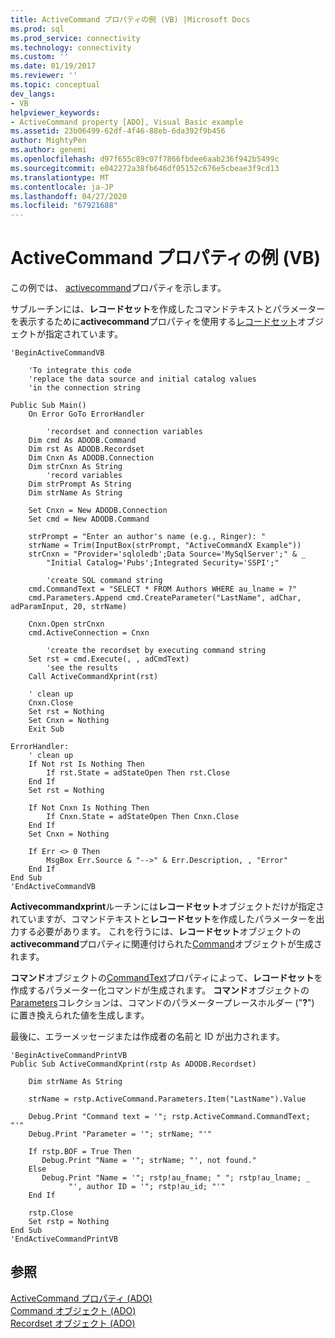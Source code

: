 ```yaml
---
title: ActiveCommand プロパティの例 (VB) |Microsoft Docs
ms.prod: sql
ms.prod_service: connectivity
ms.technology: connectivity
ms.custom: ''
ms.date: 01/19/2017
ms.reviewer: ''
ms.topic: conceptual
dev_langs:
- VB
helpviewer_keywords:
- ActiveCommand property [ADO], Visual Basic example
ms.assetid: 23b06499-62df-4f46-88eb-6da392f9b456
author: MightyPen
ms.author: genemi
ms.openlocfilehash: d97f655c89c07f7866fbdee6aab236f942b5499c
ms.sourcegitcommit: e042272a38fb646df05152c676e5cbeae3f9cd13
ms.translationtype: MT
ms.contentlocale: ja-JP
ms.lasthandoff: 04/27/2020
ms.locfileid: "67921688"
---
```

# <a name="activecommand-property-example-vb"></a>ActiveCommand プロパティの例 (VB)
この例では、 [activecommand](../../../ado/reference/ado-api/activecommand-property-ado.md)プロパティを示します。  
  
 サブルーチンには、**レコードセット**を作成したコマンドテキストとパラメーターを表示するために**activecommand**プロパティを使用する[レコードセット](../../../ado/reference/ado-api/recordset-object-ado.md)オブジェクトが指定されています。  
  
```  
'BeginActiveCommandVB  
  
    'To integrate this code  
    'replace the data source and initial catalog values  
    'in the connection string  
  
Public Sub Main()  
    On Error GoTo ErrorHandler  
  
        'recordset and connection variables  
    Dim cmd As ADODB.Command  
    Dim rst As ADODB.Recordset  
    Dim Cnxn As ADODB.Connection  
    Dim strCnxn As String  
        'record variables  
    Dim strPrompt As String  
    Dim strName As String  
  
    Set Cnxn = New ADODB.Connection  
    Set cmd = New ADODB.Command  
  
    strPrompt = "Enter an author's name (e.g., Ringer): "  
    strName = Trim(InputBox(strPrompt, "ActiveCommandX Example"))  
    strCnxn = "Provider='sqloledb';Data Source='MySqlServer';" & _  
        "Initial Catalog='Pubs';Integrated Security='SSPI';"  
  
        'create SQL command string  
    cmd.CommandText = "SELECT * FROM Authors WHERE au_lname = ?"  
    cmd.Parameters.Append cmd.CreateParameter("LastName", adChar, adParamInput, 20, strName)  
  
    Cnxn.Open strCnxn  
    cmd.ActiveConnection = Cnxn  
  
        'create the recordset by executing command string  
    Set rst = cmd.Execute(, , adCmdText)  
        'see the results  
    Call ActiveCommandXprint(rst)  
  
    ' clean up  
    Cnxn.Close  
    Set rst = Nothing  
    Set Cnxn = Nothing  
    Exit Sub  
  
ErrorHandler:  
    ' clean up  
    If Not rst Is Nothing Then  
        If rst.State = adStateOpen Then rst.Close  
    End If  
    Set rst = Nothing  
  
    If Not Cnxn Is Nothing Then  
        If Cnxn.State = adStateOpen Then Cnxn.Close  
    End If  
    Set Cnxn = Nothing  
  
    If Err <> 0 Then  
        MsgBox Err.Source & "-->" & Err.Description, , "Error"  
    End If  
End Sub  
'EndActiveCommandVB  
```  
  
 **Activecommandxprint**ルーチンには**レコードセット**オブジェクトだけが指定されていますが、コマンドテキストと**レコードセット**を作成したパラメーターを出力する必要があります。 これを行うには、**レコードセット**オブジェクトの**activecommand**プロパティに関連付けられた[Command](../../../ado/reference/ado-api/command-object-ado.md)オブジェクトが生成されます。  
  
 **コマンド**オブジェクトの[CommandText](../../../ado/reference/ado-api/commandtext-property-ado.md)プロパティによって、**レコードセット**を作成するパラメーター化コマンドが生成されます。 **コマンド**オブジェクトの[Parameters](../../../ado/reference/ado-api/parameters-collection-ado.md)コレクションは、コマンドのパラメータープレースホルダー ("**?**") に置き換えられた値を生成します。  
  
 最後に、エラーメッセージまたは作成者の名前と ID が出力されます。  
  
```  
'BeginActiveCommandPrintVB  
Public Sub ActiveCommandXprint(rstp As ADODB.Recordset)  
  
    Dim strName As String  
  
    strName = rstp.ActiveCommand.Parameters.Item("LastName").Value  
  
    Debug.Print "Command text = '"; rstp.ActiveCommand.CommandText; "'"  
    Debug.Print "Parameter = '"; strName; "'"  
  
    If rstp.BOF = True Then  
       Debug.Print "Name = '"; strName; "', not found."  
    Else  
       Debug.Print "Name = '"; rstp!au_fname; " "; rstp!au_lname; _  
             "', author ID = '"; rstp!au_id; "'"  
    End If  
  
    rstp.Close  
    Set rstp = Nothing  
End Sub  
'EndActiveCommandPrintVB  
```  
  
## <a name="see-also"></a>参照  
 [ActiveCommand プロパティ (ADO)](../../../ado/reference/ado-api/activecommand-property-ado.md)   
 [Command オブジェクト (ADO)](../../../ado/reference/ado-api/command-object-ado.md)   
 [Recordset オブジェクト (ADO)](../../../ado/reference/ado-api/recordset-object-ado.md)
